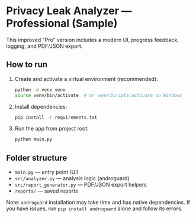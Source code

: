 # Privacy Leak Analyzer — Professional (Sample)

This improved "Pro" version includes a modern UI, progress feedback, logging, and PDF/JSON export.

## How to run

1. Create and activate a virtual environment (recommended):
   ```bash
   python -m venv venv
   source venv/bin/activate  # or venv\Scripts\activate on Windows
   ```

2. Install dependencies:
   ```bash
   pip install -r requirements.txt
   ```

3. Run the app from project root:
   ```bash
   python main.py
   ```

## Folder structure
- `main.py` — entry point (UI)
- `src/analyzer.py` — analysis logic (androguard)
- `src/report_generator.py` — PDF/JSON export helpers
- `reports/` — saved reports

Note: `androguard` installation may take time and has native dependencies. If you have issues, run `pip install androguard` alone and follow its errors.